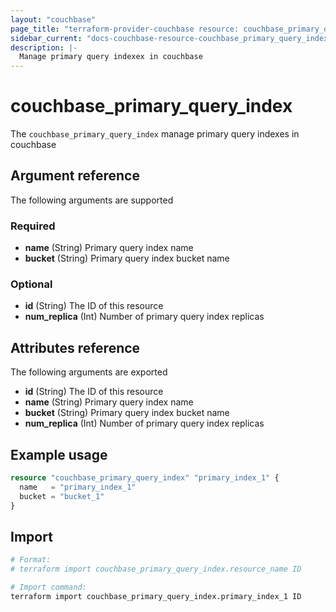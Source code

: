```yaml
---
layout: "couchbase"
page_title: "terraform-provider-couchbase resource: couchbase_primary_query_index"
sidebar_current: "docs-couchbase-resource-couchbase_primary_query_index"
description: |-
  Manage primary query indexex in couchbase
---
```


# couchbase_primary_query_index

The `couchbase_primary_query_index` manage primary query indexes in couchbase


## Argument reference

The following arguments are supported
### Required

- **name** (String) Primary query index name
- **bucket** (String) Primary query index bucket name

### Optional
<ul>
  <li><b>id</b> (String) The ID of this resource</li>
  <li><b>num_replica</b> (Int) Number of primary query index replicas</li>
</ul>

## Attributes reference
The following arguments are exported
<ul>
  <li><b>id</b> (String) The ID of this resource</li>
  <li><b>name</b> (String) Primary query index name</li>
  <li><b>bucket</b> (String) Primary query index bucket name</li>
  <li><b>num_replica</b> (Int) Number of primary query index replicas</li>
</ul>

## Example usage
```terraform
resource "couchbase_primary_query_index" "primary_index_1" {
  name   = "primary_index_1"
  bucket = "bucket_1"
}
```

## Import

```bash
# Format:
# terraform import couchbase_primary_query_index.resource_name ID

# Import command:
terraform import couchbase_primary_query_index.primary_index_1 ID
```
